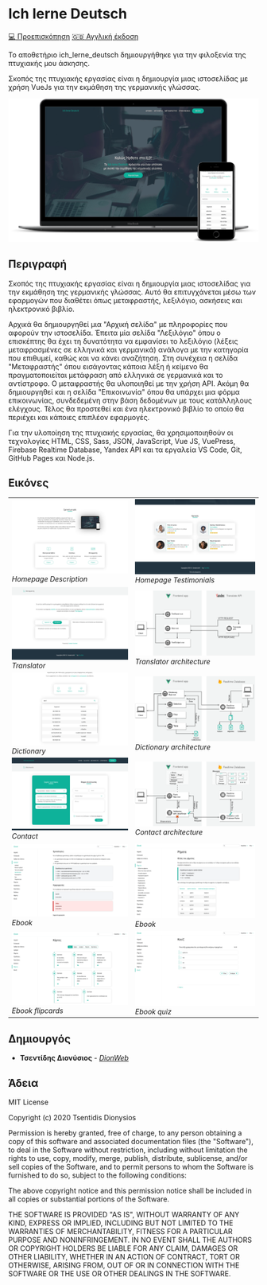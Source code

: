 # Ich lerne Deutsch

[:computer: Προεπισκόπηση](https://ichlernedeutsch.info/) [:uk: Αγγλική έκδοση](README_en.md)

Το αποθετήριο ich_lerne_deutsch δημιουργήθηκε για την φιλοξενία της πτυχιακής μου άσκησης.

Σκοπός της πτυχιακής εργασίας είναι η δημιουργία μιας ιστοσελίδας με χρήση VueJs για την εκμάθηση της γερμανικής γλώσσας.

![alt text](https://raw.githubusercontent.com/dionweb/ich_lerne_deutsch/screenshots/mockup.png)

## Περιγραφή

Σκοπός της πτυχιακής εργασίας είναι η δημιουργία μιας ιστοσελίδας για την εκμάθηση της γερμανικής γλώσσας. Αυτό θα επιτυγχάνεται μέσω των εφαρμογών που διαθέτει όπως μεταφραστής, λεξιλόγιο, ασκήσεις και ηλεκτρονικό βιβλίο.

Αρχικά θα δημιουργηθεί μια "Αρχική σελίδα" με πληροφορίες που αφορούν την ιστοσελίδα. Έπειτα μία σελίδα "Λεξιλόγιο" όπου ο επισκέπτης θα έχει τη δυνατότητα να εμφανίσει το λεξιλόγιο (λέξεις μεταφρασμένες σε ελληνικά και γερμανικά) ανάλογα με την κατηγορία που επιθυμεί, καθώς και να κάνει αναζήτηση. Στη συνέχεια η σελίδα "Μεταφραστής" όπου εισάγοντας κάποια λέξη ή κείμενο θα πραγματοποιείται μετάφραση από ελληνικά σε γερμανικά και το αντίστροφο. Ο μεταφραστής θα υλοποιηθεί με την χρήση API. Ακόμη θα δημιουργηθεί και η σελίδα "Επικοινωνία" όπου θα υπάρχει μια φόρμα επικοινωνίας, συνδεδεμένη στην βάση δεδομένων με τους κατάλληλους ελέγχους. Τέλος θα προστεθεί και ένα ηλεκτρονικό βιβλίο το οποίο θα περιέχει και κάποιες επιπλέον εφαρμογές.

Για την υλοποίηση της πτυχιακής εργασίας, θα χρησιμοποιηθούν οι τεχνολογίες HTML, CSS, Sass, JSON, JavaScript, Vue JS, VuePress, Firebase Realtime Database, Yandex API και τα εργαλεία VS Code, Git, GitHub Pages και Node.js.

## Εικόνες

|                                                                                                                      |                                                                                                                                   |
| -------------------------------------------------------------------------------------------------------------------- | --------------------------------------------------------------------------------------------------------------------------------- |
| ![alt text](https://raw.githubusercontent.com/dionweb/ich_lerne_deutsch/screenshots/Home2.png)_Homepage Description_ | ![alt text](https://raw.githubusercontent.com/dionweb/ich_lerne_deutsch/screenshots/Home3.png)_Homepage Testimonials_             |
| ![alt text](https://raw.githubusercontent.com/dionweb/ich_lerne_deutsch/screenshots/Translator.png)_Translator_      | ![alt text](https://raw.githubusercontent.com/dionweb/ich_lerne_deutsch/screenshots/Translator-arch.png)_Translator architecture_ |
| ![alt text](https://raw.githubusercontent.com/dionweb/ich_lerne_deutsch/screenshots/Dictionary.png)_Dictionary_      | ![alt text](https://raw.githubusercontent.com/dionweb/ich_lerne_deutsch/screenshots/Dictionary-arch.png)_Dictionary architecture_ |
| ![alt text](https://raw.githubusercontent.com/dionweb/ich_lerne_deutsch/screenshots/Contact.png)_Contact_            | ![alt text](https://raw.githubusercontent.com/dionweb/ich_lerne_deutsch/screenshots/Contact-arch.png)_Contact architecture_       |
| ![alt text](https://raw.githubusercontent.com/dionweb/ich_lerne_deutsch/screenshots/ebook1.png)_Ebook_               | ![alt text](https://raw.githubusercontent.com/dionweb/ich_lerne_deutsch/screenshots/ebook2.png)_Ebook_                            |
| ![alt text](https://raw.githubusercontent.com/dionweb/ich_lerne_deutsch/screenshots/ebook3.png)_Ebook flipcards_     | ![alt text](https://raw.githubusercontent.com/dionweb/ich_lerne_deutsch/screenshots/ebook4.png)_Ebook quiz_                       |

## Δημιουργός

- **Τσεντίδης Διονύσιος** - _[DionWeb](http://www.dionweb.me/)_

## Άδεια

MIT License

Copyright (c) 2020 Tsentidis Dionysios

Permission is hereby granted, free of charge, to any person obtaining a copy
of this software and associated documentation files (the "Software"), to deal
in the Software without restriction, including without limitation the rights
to use, copy, modify, merge, publish, distribute, sublicense, and/or sell
copies of the Software, and to permit persons to whom the Software is
furnished to do so, subject to the following conditions:

The above copyright notice and this permission notice shall be included in all
copies or substantial portions of the Software.

THE SOFTWARE IS PROVIDED "AS IS", WITHOUT WARRANTY OF ANY KIND, EXPRESS OR
IMPLIED, INCLUDING BUT NOT LIMITED TO THE WARRANTIES OF MERCHANTABILITY,
FITNESS FOR A PARTICULAR PURPOSE AND NONINFRINGEMENT. IN NO EVENT SHALL THE
AUTHORS OR COPYRIGHT HOLDERS BE LIABLE FOR ANY CLAIM, DAMAGES OR OTHER
LIABILITY, WHETHER IN AN ACTION OF CONTRACT, TORT OR OTHERWISE, ARISING FROM,
OUT OF OR IN CONNECTION WITH THE SOFTWARE OR THE USE OR OTHER DEALINGS IN THE
SOFTWARE.

